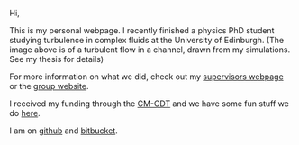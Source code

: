Hi,

This is my personal webpage. I recently finished a physics PhD student studying turbulence in complex fluids at the University of Edinburgh. (The image above is of a turbulent flow in a channel, drawn from my simulations. See my thesis for details)

For more information on what we did, check out my [supervisors webpage](http://www2.ph.ed.ac.uk/~amorozov/) or the [group website](http://www.ph.ed.ac.uk/icmcs).

I received my funding through the [CM-CDT](http://cm-cdt.supa.ac.uk/) and we have some fun stuff we do [here](http://cm-cdt.supa.ac.uk/outreach/index.php).

I am on [github](https://github.com/twsearle) and [bitbucket](https://bitbucket.org/tsearle/). 
